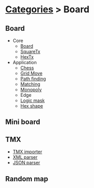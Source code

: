 # [Categories](categories.index.html) > Board

## Board

- Core
  - [Board](rex_board.html)
  - [SquareTx](rex_board_squaretx.html)
  - [HexTx](rex_board_hextx.html)
- Application
  - [Chess](rex_chess.html)
  - [Grid Move](rex_grid_move.html)
  - [Path finding](rex_slg_movement.html)
  - [Matching](rex_matcher.html)
  - [Monopoly](rex_monopoly_movement.html)
  - Edge
  - [Logic mask](rex_logicmask.html)
  - [Hex shape](rex_board_hexshapemap.html)

## Mini board

## TMX

- [TMX importer](rex_tmx_importer_v2.html)
- [XML parser](rex_tmx_xml_parser.html)
- [JSON parser](rex_tmx_json_parser.html)

## Random map


